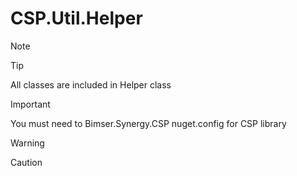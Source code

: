# CSP.Util.Helper



> [!NOTE]
> 

> [!TIP]
> All classes are included in Helper class

> [!IMPORTANT]
> You must need to Bimser.Synergy.CSP nuget.config for CSP library

> [!WARNING]
> 

> [!CAUTION]
> 


```c#
